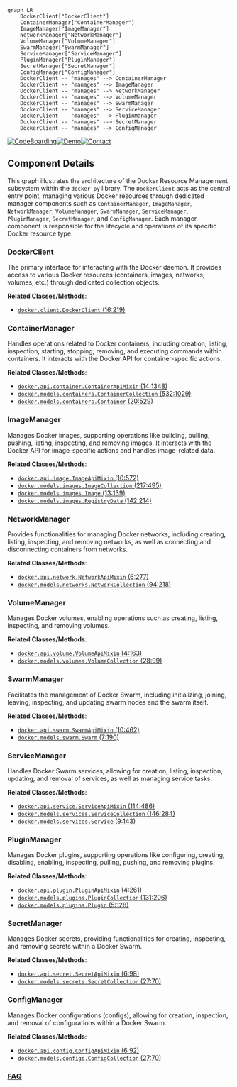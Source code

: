 ```mermaid
graph LR
    DockerClient["DockerClient"]
    ContainerManager["ContainerManager"]
    ImageManager["ImageManager"]
    NetworkManager["NetworkManager"]
    VolumeManager["VolumeManager"]
    SwarmManager["SwarmManager"]
    ServiceManager["ServiceManager"]
    PluginManager["PluginManager"]
    SecretManager["SecretManager"]
    ConfigManager["ConfigManager"]
    DockerClient -- "manages" --> ContainerManager
    DockerClient -- "manages" --> ImageManager
    DockerClient -- "manages" --> NetworkManager
    DockerClient -- "manages" --> VolumeManager
    DockerClient -- "manages" --> SwarmManager
    DockerClient -- "manages" --> ServiceManager
    DockerClient -- "manages" --> PluginManager
    DockerClient -- "manages" --> SecretManager
    DockerClient -- "manages" --> ConfigManager
```
[![CodeBoarding](https://img.shields.io/badge/Generated%20by-CodeBoarding-9cf?style=flat-square)](https://github.com/CodeBoarding/GeneratedOnBoardings)[![Demo](https://img.shields.io/badge/Try%20our-Demo-blue?style=flat-square)](https://www.codeboarding.org/demo)[![Contact](https://img.shields.io/badge/Contact%20us%20-%20contact@codeboarding.org-lightgrey?style=flat-square)](mailto:contact@codeboarding.org)

## Component Details

This graph illustrates the architecture of the Docker Resource Management subsystem within the `docker-py` library. The `DockerClient` acts as the central entry point, managing various Docker resources through dedicated manager components such as `ContainerManager`, `ImageManager`, `NetworkManager`, `VolumeManager`, `SwarmManager`, `ServiceManager`, `PluginManager`, `SecretManager`, and `ConfigManager`. Each manager component is responsible for the lifecycle and operations of its specific Docker resource type.

### DockerClient
The primary interface for interacting with the Docker daemon. It provides access to various Docker resources (containers, images, networks, volumes, etc.) through dedicated collection objects.


**Related Classes/Methods**:

- <a href="https://github.com/docker/docker-py/blob/master/docker/client.py#L16-L219" target="_blank" rel="noopener noreferrer">`docker.client.DockerClient` (16:219)</a>


### ContainerManager
Handles operations related to Docker containers, including creation, listing, inspection, starting, stopping, removing, and executing commands within containers. It interacts with the Docker API for container-specific actions.


**Related Classes/Methods**:

- <a href="https://github.com/docker/docker-py/blob/master/docker/api/container.py#L14-L1348" target="_blank" rel="noopener noreferrer">`docker.api.container.ContainerApiMixin` (14:1348)</a>
- <a href="https://github.com/docker/docker-py/blob/master/docker/models/containers.py#L532-L1029" target="_blank" rel="noopener noreferrer">`docker.models.containers.ContainerCollection` (532:1029)</a>
- <a href="https://github.com/docker/docker-py/blob/master/docker/models/containers.py#L20-L529" target="_blank" rel="noopener noreferrer">`docker.models.containers.Container` (20:529)</a>


### ImageManager
Manages Docker images, supporting operations like building, pulling, pushing, listing, inspecting, and removing images. It interacts with the Docker API for image-specific actions and handles image-related data.


**Related Classes/Methods**:

- <a href="https://github.com/docker/docker-py/blob/master/docker/api/image.py#L10-L572" target="_blank" rel="noopener noreferrer">`docker.api.image.ImageApiMixin` (10:572)</a>
- <a href="https://github.com/docker/docker-py/blob/master/docker/models/images.py#L217-L495" target="_blank" rel="noopener noreferrer">`docker.models.images.ImageCollection` (217:495)</a>
- <a href="https://github.com/docker/docker-py/blob/master/docker/models/images.py#L13-L139" target="_blank" rel="noopener noreferrer">`docker.models.images.Image` (13:139)</a>
- <a href="https://github.com/docker/docker-py/blob/master/docker/models/images.py#L142-L214" target="_blank" rel="noopener noreferrer">`docker.models.images.RegistryData` (142:214)</a>


### NetworkManager
Provides functionalities for managing Docker networks, including creating, listing, inspecting, and removing networks, as well as connecting and disconnecting containers from networks.


**Related Classes/Methods**:

- <a href="https://github.com/docker/docker-py/blob/master/docker/api/network.py#L6-L277" target="_blank" rel="noopener noreferrer">`docker.api.network.NetworkApiMixin` (6:277)</a>
- <a href="https://github.com/docker/docker-py/blob/master/docker/models/networks.py#L94-L218" target="_blank" rel="noopener noreferrer">`docker.models.networks.NetworkCollection` (94:218)</a>


### VolumeManager
Manages Docker volumes, enabling operations such as creating, listing, inspecting, and removing volumes.


**Related Classes/Methods**:

- <a href="https://github.com/docker/docker-py/blob/master/docker/api/volume.py#L4-L163" target="_blank" rel="noopener noreferrer">`docker.api.volume.VolumeApiMixin` (4:163)</a>
- <a href="https://github.com/docker/docker-py/blob/master/docker/models/volumes.py#L28-L99" target="_blank" rel="noopener noreferrer">`docker.models.volumes.VolumeCollection` (28:99)</a>


### SwarmManager
Facilitates the management of Docker Swarm, including initializing, joining, leaving, inspecting, and updating swarm nodes and the swarm itself.


**Related Classes/Methods**:

- <a href="https://github.com/docker/docker-py/blob/master/docker/api/swarm.py#L10-L462" target="_blank" rel="noopener noreferrer">`docker.api.swarm.SwarmApiMixin` (10:462)</a>
- <a href="https://github.com/docker/docker-py/blob/master/docker/models/swarm.py#L7-L190" target="_blank" rel="noopener noreferrer">`docker.models.swarm.Swarm` (7:190)</a>


### ServiceManager
Handles Docker Swarm services, allowing for creation, listing, inspection, updating, and removal of services, as well as managing service tasks.


**Related Classes/Methods**:

- <a href="https://github.com/docker/docker-py/blob/master/docker/api/service.py#L114-L486" target="_blank" rel="noopener noreferrer">`docker.api.service.ServiceApiMixin` (114:486)</a>
- <a href="https://github.com/docker/docker-py/blob/master/docker/models/services.py#L146-L284" target="_blank" rel="noopener noreferrer">`docker.models.services.ServiceCollection` (146:284)</a>
- <a href="https://github.com/docker/docker-py/blob/master/docker/models/services.py#L9-L143" target="_blank" rel="noopener noreferrer">`docker.models.services.Service` (9:143)</a>


### PluginManager
Manages Docker plugins, supporting operations like configuring, creating, disabling, enabling, inspecting, pulling, pushing, and removing plugins.


**Related Classes/Methods**:

- <a href="https://github.com/docker/docker-py/blob/master/docker/api/plugin.py#L4-L261" target="_blank" rel="noopener noreferrer">`docker.api.plugin.PluginApiMixin` (4:261)</a>
- <a href="https://github.com/docker/docker-py/blob/master/docker/models/plugins.py#L131-L206" target="_blank" rel="noopener noreferrer">`docker.models.plugins.PluginCollection` (131:206)</a>
- <a href="https://github.com/docker/docker-py/blob/master/docker/models/plugins.py#L5-L128" target="_blank" rel="noopener noreferrer">`docker.models.plugins.Plugin` (5:128)</a>


### SecretManager
Manages Docker secrets, providing functionalities for creating, inspecting, and removing secrets within a Docker Swarm.


**Related Classes/Methods**:

- <a href="https://github.com/docker/docker-py/blob/master/docker/api/secret.py#L6-L98" target="_blank" rel="noopener noreferrer">`docker.api.secret.SecretApiMixin` (6:98)</a>
- <a href="https://github.com/docker/docker-py/blob/master/docker/models/secrets.py#L27-L70" target="_blank" rel="noopener noreferrer">`docker.models.secrets.SecretCollection` (27:70)</a>


### ConfigManager
Manages Docker configurations (configs), allowing for creation, inspection, and removal of configurations within a Docker Swarm.


**Related Classes/Methods**:

- <a href="https://github.com/docker/docker-py/blob/master/docker/api/config.py#L6-L92" target="_blank" rel="noopener noreferrer">`docker.api.config.ConfigApiMixin` (6:92)</a>
- <a href="https://github.com/docker/docker-py/blob/master/docker/models/configs.py#L27-L70" target="_blank" rel="noopener noreferrer">`docker.models.configs.ConfigCollection` (27:70)</a>




### [FAQ](https://github.com/CodeBoarding/GeneratedOnBoardings/tree/main?tab=readme-ov-file#faq)